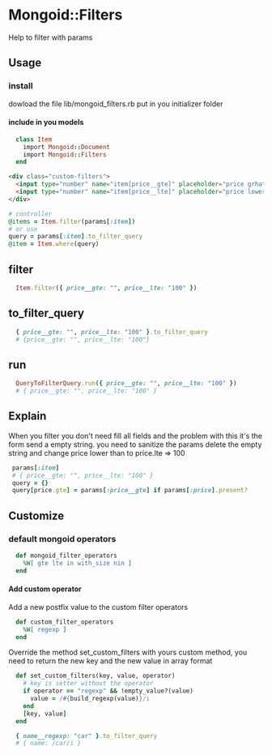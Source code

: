 # Mongoid::Filters

Help to filter with params

## Usage
### install
dowload the file lib/mongoid_filters.rb put in you initializer folder

#### include in you models 
```ruby
  class Item
    import Mongoid::Document
    import Mongoid::Filters
  end
```

```html
<div class="custom-filters">
  <input type="number" name="item[price__gte]" placeholder="price grhather than" />
  <input type="number" name="item[price__lte]" placeholder="price lower than" />
</div>
```
```ruby
# controller
@items = Item.filter(params[:item])
# or use
query = params[:item].to_filter_query
@item = Item.where(query)
```

## filter
```ruby
  Item.filter({ price__gte: "", price__lte: "100" })
```

## to_filter_query
```ruby
  { price__gte: "", price__lte: "100" }.to_filter_query
  # {price__gte: "", price__lte: "100"}
```

## run
```ruby
  QueryToFilterQuery.run({ price__gte: "", price__lte: "100" })
  # { price__gte: "", price__lte: "100" }
```
## Explain
When you filter you don't need fill all fields and the problem with this it's the form send a empty string.
you need to sanitize the params delete the empty string and change price lower than to price.lte => 100
```ruby
 params[:item]
 # { price__gte: "", price__lte: "100" }
 query = {}
 query[price.gte] = params[:price__gte] if params[:price].present?
```

## Customize

### default mongoid operators
``` ruby
  def mongoid_filter_operators
    %W[ gte lte in with_size nin ]
  end
```

#### Add custom operator

Add a new postfix value to the custom filter operators

```ruby
  def custom_filter_operators
    %W[ regexp ]
  end
```

Override the method set_custom_filters with yours custom method, you need to return the new key and the new value in array format
``` ruby
  def set_custom_filters(key, value, operator)
    # key is setter without the operator
    if operator == "regexp" && !empty_value?(value)
      value = /#{build_regexp(value)}/i
    end
    [key, value]
  end
```

```ruby
  { name__regexp: "car" }.to_filter_query
  # { name: /car/i }
```


 




